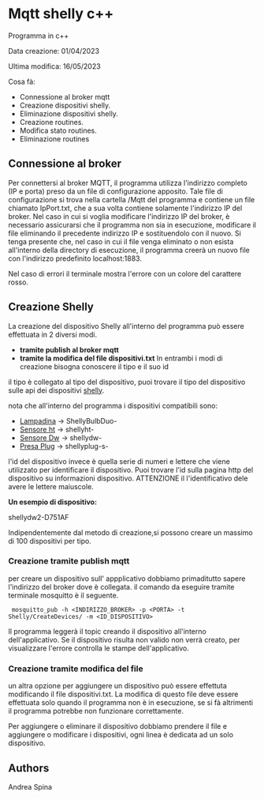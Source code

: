 # Mqtt shelly c++

Programma in c++ 

Data creazione: 01/04/2023

Ultima modifica: 16/05/2023

Cosa fà:

* Connessione al broker mqtt
* Creazione dispositivi shelly.
* Eliminazione dispositivi shelly. 
* Creazione routines.
* Modifica stato routines.
* Eliminazione routines

## Connessione al broker

Per connettersi al broker MQTT, il programma utilizza l'indirizzo completo (IP e porta) preso da un file di configurazione apposito. Tale file di configurazione si trova nella cartella /Mqtt del programma e contiene un file chiamato IpPort.txt, che a sua volta contiene solamente l'indirizzo IP del broker. Nel caso in cui si voglia modificare l'indirizzo IP del broker, è necessario assicurarsi che il programma non sia in esecuzione, modificare il file eliminando il precedente indirizzo IP e sostituendolo con il nuovo. Si tenga presente che, nel caso in cui il file venga eliminato o non esista all'interno della directory di esecuzione, il programma creerà un nuovo file con l'indirizzo predefinito localhost:1883.

Nel caso di errori il terminale mostra l'errore con un colore del carattere rosso.
## Creazione Shelly

La creazione del dispositivo Shelly all'interno del programma può essere effettuata in 2 diversi modi.
* **tramite publish al broker mqtt**
* **tramite la modifica del file dispositivi.txt**
In entrambi i modi di creazione bisogna conoscere il tipo e il suo id

il tipo è collegato al tipo del dispositivo, puoi trovare il tipo del dispositivo sulle api dei dispositivi [shelly](https://shelly-api-docs.shelly.cloud/gen1/).

nota che all'interno del programma i dispositivi compatibili sono:
* [Lampadina](https://shelly-api-docs.shelly.cloud/gen1/#shelly-duo) -> ShellyBulbDuo-
* [Sensore ht](https://shelly-api-docs.shelly.cloud/gen1/#shelly-h-amp-t-settings) -> shellyht-
* [Sensore Dw](https://shelly-api-docs.shelly.cloud/gen1/#shelly-door-window-1-2) -> shellydw-
* [Presa Plug](https://shelly-api-docs.shelly.cloud/gen1/#shelly-plug-plugs-overview) -> shellyplug-s-

l'id del dispositivo invece è quella serie di numeri e lettere che viene utilizzato per identificare il dispositivo. Puoi trovare l'id sulla pagina http del dispositivo su informazioni dispositivo. ATTENZIONE il l'identificativo dele avere le lettere maiuscole.

**Un esempio di dispositivo:**

shellydw2-D751AF

Indipendentemente dal metodo di creazione,si possono creare un massimo di 100 dispositivi per tipo.

### Creazione tramite publish mqtt

per creare un dispositivo sull' appplicativo dobbiamo primaditutto sapere l'indirizzo del broker dove è collegata.
il comando da eseguire tramite terminale mosquitto è il seguente.

```
 mosquitto_pub -h <INDIRIZZO_BROKER> -p <PORTA> -t Shelly/CreateDevices/ -m <ID_DISPOSITIVO> 
```
Il programma leggerà il topic creando il dispositivo all'interno dell'applicativo. Se il dispositivo risulta non valido non verrà creato, 
per visualizzare l'errore controlla le stampe dell'applicativo.

### Creazione tramite modifica del file

un altra opzione per aggiungere un dispositivo può essere effettuta modificando il file dispositivi.txt.
La modifica di questo file deve essere effettuata solo quando il programma non è in esecuzione, se si fà altrimenti il programma potrebbe non funzionare correttamente.

Per aggiungere o eliminare il dispositivo dobbiamo prendere il file e aggiungere o modificare i dispositivi, ogni linea è dedicata ad un solo dispositivo.


## Authors

Andrea Spina

 

 

